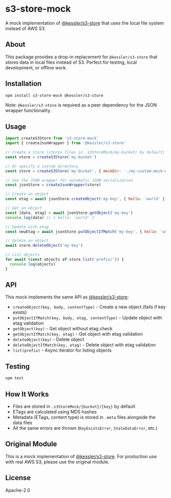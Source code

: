 # s3-store-mock

A mock implementation of [@kessler/s3-store](https://github.com/kessler/s3-store) that uses the local file system instead of AWS S3.

## About

This package provides a drop-in replacement for `@kessler/s3-store` that stores data in local files instead of S3. Perfect for testing, local development, or offline work.

## Installation

```bash
npm install s3-store-mock @kessler/s3-store
```

Note: `@kessler/s3-store` is required as a peer dependency for the JSON wrapper functionality.

## Usage

```javascript
import createS3Store from 's3-store-mock'
import { createJsonWrapper } from '@kessler/s3-store'

// Create a store (stores files in .s3StoreMock/my-bucket/ by default)
const store = createS3Store('my-bucket')

// Or specify a custom directory
const store = createS3Store('my-bucket', { mockDir: './my-custom-mock-dir' })

// Use the JSON wrapper for automatic JSON serialization
const jsonStore = createJsonWrapper(store)

// Create an object
const etag = await jsonStore.createObject('my-key', { hello: 'world' })

// Get an object
const [data, etag] = await jsonStore.getObject('my-key')
console.log(data) // { hello: 'world' }

// Update with etag
const newEtag = await jsonStore.putObjectIfMatch('my-key', { hello: 'universe' }, etag)

// Delete an object
await store.deleteObject('my-key')

// List objects
for await (const objects of store.list('prefix/')) {
  console.log(objects)
}
```

## API

This mock implements the same API as [@kessler/s3-store](https://github.com/kessler/s3-store):

- `createObject(key, body, contentType)` - Create a new object (fails if key exists)
- `putObjectIfMatch(key, body, etag, contentType)` - Update object with etag validation
- `getObject(key)` - Get object without etag check
- `getObjectIfMatch(key, etag)` - Get object with etag validation
- `deleteObject(key)` - Delete object
- `deleteObjectIfMatch(key, etag)` - Delete object with etag validation
- `list(prefix)` - Async iterator for listing objects

## Testing

```bash
npm test
```

## How It Works

- Files are stored in `.s3StoreMock/{bucket}/{key}` by default
- ETags are calculated using MD5 hashes
- Metadata (ETags, content type) is stored in `.meta` files alongside the data files
- All the same errors are thrown (`KeyExistsError`, `StaleDataError`, etc.)

## Original Module

This is a mock implementation of [@kessler/s3-store](https://github.com/kessler/s3-store). For production use with real AWS S3, please use the original module.

## License

Apache-2.0
